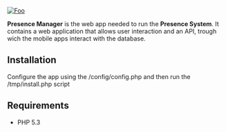[![Foo](https://github.com/robertboloc/presence-manager/raw/master/public/img/presence.png)]()

**Presence Manager** is the web app needed to run the **Presence System**. It contains a web application that allows user interaction and an API, trough wich the mobile apps interact with the database.

## Installation ##

Configure the app using the /config/config.php and then run the /tmp/install.php script

## Requirements ##

* PHP 5.3


